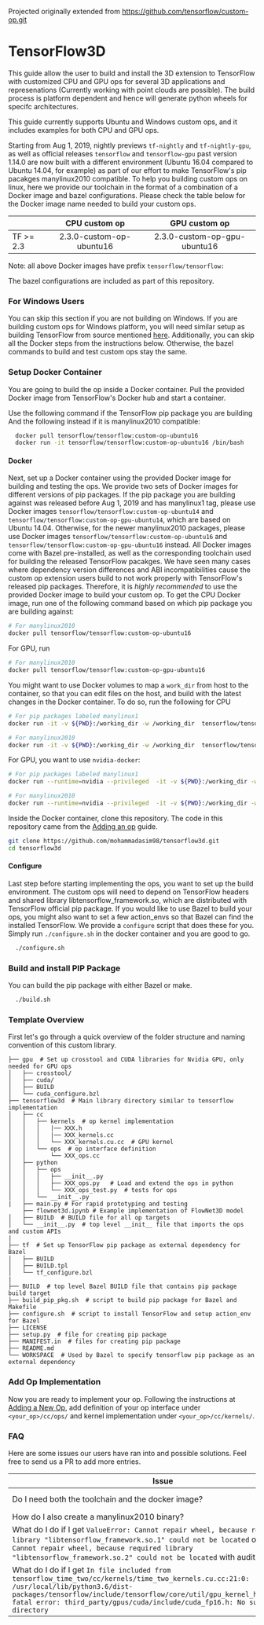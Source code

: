 Projected originally extended from https://github.com/tensorflow/custom-op.git

# TensorFlow3D
This guide allow the user to build and install the 3D extension to TensorFlow with customized CPU and GPU ops for several 3D applications and represenations (Currently working with point clouds are possible). The build process is platform dependent and hence will generate python wheels for specifc architectures. 

This guide currently supports Ubuntu and Windows custom ops, and it includes examples for both CPU and GPU ops.

Starting from Aug 1, 2019, nightly previews `tf-nightly` and `tf-nightly-gpu`, as well as
official releases `tensorflow` and `tensorflow-gpu` past version 1.14.0 are now built with a
different environment (Ubuntu 16.04 compared to Ubuntu 14.04, for example) as part of our effort to make TensorFlow's pip pacakges
manylinux2010 compatible. To help you building custom ops on linux, here we provide our toolchain in the format of a combination of a Docker image and bazel configurations.  Please check the table below for the Docker image name needed to build your custom ops.

|          |          CPU custom op          |          GPU custom op         |
|----------|:-------------------------------:|:------------------------------:|
| TF >= 2.3   |   2.3.0-custom-op-ubuntu16  |    2.3.0-custom-op-gpu-ubuntu16    |

Note: all above Docker images have prefix `tensorflow/tensorflow:`

The bazel configurations are included as part of this repository.


### For Windows Users
You can skip this section if you are not building on Windows. If you are building custom ops for Windows platform, you will need similar setup as building TensorFlow from source mentioned [here](https://www.tensorflow.org/install/source_windows). Additionally, you can skip all the Docker steps from the instructions below. Otherwise, the bazel commands to build and test custom ops stay the same.

### Setup Docker Container
You are going to build the op inside a Docker container. Pull the provided Docker image from TensorFlow's Docker hub and start a container.

Use the following command if the TensorFlow pip package you are building
And the following instead if it is manylinux2010 compatible:

```bash
  docker pull tensorflow/tensorflow:custom-op-ubuntu16
  docker run -it tensorflow/tensorflow:custom-op-ubuntu16 /bin/bash
```


#### Docker
Next, set up a Docker container using the provided Docker image for building and testing the ops. We provide two sets of Docker images for different versions of pip packages. If the pip package you are building against was released before Aug 1, 2019 and has manylinux1 tag, please use Docker images `tensorflow/tensorflow:custom-op-ubuntu14` and `tensorflow/tensorflow:custom-op-gpu-ubuntu14`, which are based on Ubuntu 14.04. Otherwise, for the newer manylinux2010 packages, please use Docker images `tensorflow/tensorflow:custom-op-ubuntu16` and `tensorflow/tensorflow:custom-op-gpu-ubuntu16` instead. All Docker images come with Bazel pre-installed, as well as the corresponding toolchain used for building the released TensorFlow pacakges. We have seen many cases where dependency version differences and ABI incompatibilities cause the custom op extension users build to not work properly with TensorFlow's released pip packages. Therefore, it is *highly recommended* to use the provided Docker image to build your custom op. To get the CPU Docker image, run one of the following command based on which pip package you are building against:
```bash
# For manylinux2010
docker pull tensorflow/tensorflow:custom-op-ubuntu16
```

For GPU, run 
```bash
# For manylinux2010
docker pull tensorflow/tensorflow:custom-op-gpu-ubuntu16
```

You might want to use Docker volumes to map a `work_dir` from host to the container, so that you can edit files on the host, and build with the latest changes in the Docker container. To do so, run the following for CPU
```bash
# For pip packages labeled manylinux1
docker run -it -v ${PWD}:/working_dir -w /working_dir  tensorflow/tensorflow:custom-op-ubuntu14

# For manylinux2010
docker run -it -v ${PWD}:/working_dir -w /working_dir  tensorflow/tensorflow:custom-op-ubuntu16
```

For GPU, you want to use `nvidia-docker`:
```bash
# For pip packages labeled manylinux1
docker run --runtime=nvidia --privileged  -it -v ${PWD}:/working_dir -w /working_dir  tensorflow/tensorflow:custom-op-gpu-ubuntu14

# For manylinux2010
docker run --runtime=nvidia --privileged  -it -v ${PWD}:/working_dir -w /working_dir  tensorflow/tensorflow:custom-op-gpu-ubuntu16

```
Inside the Docker container, clone this repository. The code in this repository came from the [Adding an op](https://www.tensorflow.org/extend/adding_an_op) guide.
```bash
git clone https://github.com/mohammadasim98/tensorflow3d.git
cd tensorflow3d
```
#### Configure
Last step before starting implementing the ops, you want to set up the build environment. The custom ops will need to depend on TensorFlow headers and shared library libtensorflow_framework.so, which are distributed with TensorFlow official pip package. If you would like to use Bazel to build your ops, you might also want to set a few action_envs so that Bazel can find the installed TensorFlow. We provide a `configure` script that does these for you. Simply run `./configure.sh` in the docker container and you are good to go.
```bash
  ./configure.sh
```

### Build and install PIP Package
You can build the pip package with either Bazel or make.

```bash
  ./build.sh
```



### Template Overview
First let's go through a quick overview of the folder structure and naming convention of this custom library.
```
├── gpu  # Set up crosstool and CUDA libraries for Nvidia GPU, only needed for GPU ops
│   ├── crosstool/
│   ├── cuda/
│   ├── BUILD
│   └── cuda_configure.bzl
├── tensorflow3d  # Main library directory similar to tensorflow implementation
│   ├── cc
│   │   ├── kernels  # op kernel implementation
│   │   │   |── XXX.h
│   │   │   |── XXX_kernels.cc
│   │   │   └── XXX_kernels.cu.cc  # GPU kernel
│   │   └── ops  # op interface definition
│   │       └── XXX_ops.cc
│   ├── python
│   │   ├── ops
│   │   │   ├── __init__.py
│   │   │   ├── XXX_ops.py   # Load and extend the ops in python
│   │   │   └── XXX_ops_test.py  # tests for ops
│   │   └── __init__.py
|   ├── main.py # For rapid prototyping and testing
    ├── flownet3d.ipynb # Example implementation of FlowNet3D model
│   ├── BUILD  # BUILD file for all op targets
│   └── __init__.py  # top level __init__ file that imports the ops and custom APIs
|
├── tf  # Set up TensorFlow pip package as external dependency for Bazel
│   ├── BUILD
│   ├── BUILD.tpl
│   └── tf_configure.bzl
|
├── BUILD  # top level Bazel BUILD file that contains pip package build target
├── build_pip_pkg.sh  # script to build pip package for Bazel and Makefile
├── configure.sh  # script to install TensorFlow and setup action_env for Bazel
├── LICENSE
├── setup.py  # file for creating pip package
├── MANIFEST.in  # files for creating pip package
├── README.md
└── WORKSPACE  # Used by Bazel to specify tensorflow pip package as an external dependency

```




### Add Op Implementation
Now you are ready to implement your op. Following the instructions at [Adding a New Op](https://www.tensorflow.org/extend/adding_an_op), add definition of your op interface under `<your_op>/cc/ops/` and kernel implementation under `<your_op>/cc/kernels/`.


### FAQ

Here are some issues our users have ran into and possible solutions. Feel free to send us a PR to add more entries.


| Issue  |  How to? |
|---|---|
|  Do I need both the toolchain and the docker image? | Yes, you will need both to get the same setup we use to build TensorFlow's official pip package. |
|  How do I also create a manylinux2010 binary? | You can use [auditwheel](https://github.com/pypa/auditwheel) version 2.0.0 or newer.  |
|  What do I do if I get `ValueError: Cannot repair wheel, because required library "libtensorflow_framework.so.1" could not be located` or `ValueError: Cannot repair wheel, because required library "libtensorflow_framework.so.2" could not be located` with auditwheel? | Please see [this related issue](https://github.com/tensorflow/tensorflow/issues/31807).  |
| What do I do if I get `In file included from tensorflow_time_two/cc/kernels/time_two_kernels.cu.cc:21:0: /usr/local/lib/python3.6/dist-packages/tensorflow/include/tensorflow/core/util/gpu_kernel_helper.h:22:10: fatal error: third_party/gpus/cuda/include/cuda_fp16.h: No such file or directory` | Copy the CUDA header files to target directory. `mkdir -p /usr/local/lib/python3.6/dist-packages/tensorflow/include/third_party/gpus/cuda/include && cp -r /usr/local/cuda/targets/x86_64-linux/include/* /usr/local/lib/python3.6/dist-packages/tensorflow/include/third_party/gpus/cuda/include` |
